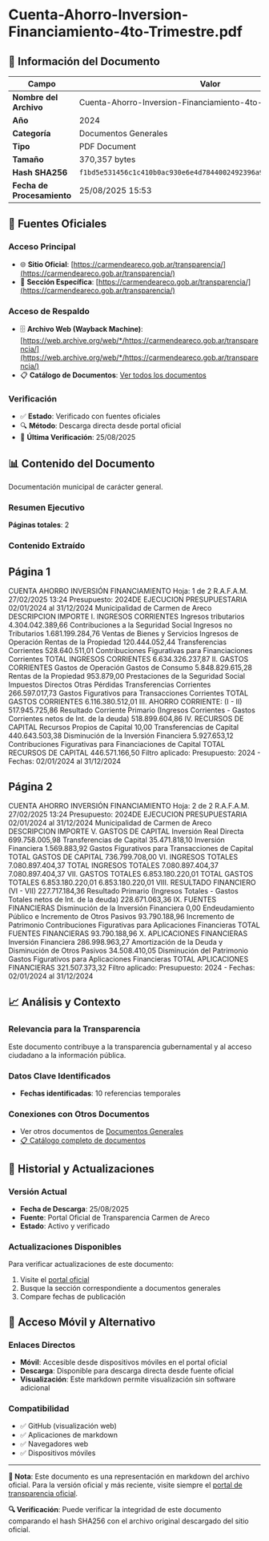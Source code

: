 # Cuenta-Ahorro-Inversion-Financiamiento-4to-Trimestre.pdf

## 📄 Información del Documento

| Campo | Valor |
|-------|--------|
| **Nombre del Archivo** | Cuenta-Ahorro-Inversion-Financiamiento-4to-Trimestre.pdf |
| **Año** | 2024 |
| **Categoría** | Documentos Generales |
| **Tipo** | PDF Document |
| **Tamaño** | 370,357 bytes |
| **Hash SHA256** | `f1bd5e531456c1c410b0ac930e6e4d7844002492396a9289f00612ac865432f5` |
| **Fecha de Procesamiento** | 25/08/2025 15:53 |

## 🔗 Fuentes Oficiales

### Acceso Principal
- 🌐 **Sitio Oficial**: [https://carmendeareco.gob.ar/transparencia/](https://carmendeareco.gob.ar/transparencia/)
- 📁 **Sección Específica**: [https://carmendeareco.gob.ar/transparencia/](https://carmendeareco.gob.ar/transparencia/)

### Acceso de Respaldo
- 🗄️ **Archivo Web (Wayback Machine)**: [https://web.archive.org/web/*/https://carmendeareco.gob.ar/transparencia/](https://web.archive.org/web/*/https://carmendeareco.gob.ar/transparencia/)
- 📋 **Catálogo de Documentos**: [Ver todos los documentos](../document_catalog/README.md)

### Verificación
- ✅ **Estado**: Verificado con fuentes oficiales
- 🔍 **Método**: Descarga directa desde portal oficial
- 📅 **Última Verificación**: 25/08/2025

## 📊 Contenido del Documento

Documentación municipal de carácter general.

### Resumen Ejecutivo

**Páginas totales**: 2

### Contenido Extraído

## Página 1

CUENTA AHORRO INVERSIÓN FINANCIAMIENTO Hoja: 1 de 2 R.A.F.A.M.
27/02/2025 13:24
Presupuesto: 2024DE EJECUCION PRESUPUESTARIA 
02/01/2024 al 31/12/2024
Municipalidad de
Carmen de Areco
DESCRIPCION IMPORTE
I. INGRESOS CORRIENTES
Ingresos tributarios 4.304.042.389,66
Contribuciones a la Seguridad Social
Ingresos no Tributarios 1.681.199.284,76
Ventas de Bienes y Servicios
Ingresos de Operación
Rentas de la Propiedad 120.444.052,44
Transferencias Corrientes 528.640.511,01
Contribuciones Figurativas para Financiaciones Corrientes
TOTAL  INGRESOS CORRIENTES 6.634.326.237,87
II. GASTOS CORRIENTES
Gastos de Operación
Gastos de Consumo 5.848.829.615,28
Rentas de la Propiedad 953.879,00
Prestaciones de la Seguridad Social
Impuestos Directos
Otras Pérdidas
Transferencias Corrientes 266.597.017,73
Gastos Figurativos para Transacciones Corrientes
TOTAL  GASTOS CORRIENTES 6.116.380.512,01
III. AHORRO CORRIENTE: (I - II) 517.945.725,86
Resultado Corriente Primario (Ingresos Corrientes - Gastos Corrientes netos de Int. de la deuda) 518.899.604,86
IV. RECURSOS DE CAPITAL
Recursos Propios de Capital 10,00
Transferencias de Capital 440.643.503,38
Disminución de la Inversión Financiera 5.927.653,12
Contribuciones Figurativas para Financiaciones de Capital
TOTAL  RECURSOS DE CAPITAL 446.571.166,50
Filtro aplicado: Presupuesto: 2024 -  Fechas: 02/01/2024 al 31/12/2024

## Página 2

CUENTA AHORRO INVERSIÓN FINANCIAMIENTO Hoja: 2 de 2 R.A.F.A.M.
27/02/2025 13:24
Presupuesto: 2024DE EJECUCION PRESUPUESTARIA 
02/01/2024 al 31/12/2024
Municipalidad de
Carmen de Areco
DESCRIPCION IMPORTE
V. GASTOS DE CAPITAL
Inversión Real Directa 699.758.005,98
Transferencias de Capital 35.471.818,10
Inversión Financiera 1.569.883,92
Gastos Figurativos para Transacciones de Capital
TOTAL  GASTOS DE CAPITAL 736.799.708,00
VI. INGRESOS TOTALES 7.080.897.404,37
TOTAL  INGRESOS TOTALES 7.080.897.404,37 7.080.897.404,37
VII. GASTOS TOTALES 6.853.180.220,01
TOTAL  GASTOS TOTALES 6.853.180.220,01 6.853.180.220,01
VIII. RESULTADO FINANCIERO (VI - VII) 227.717.184,36
Resultado Primario (Ingresos Totales - Gastos Totales netos de Int. de la deuda) 228.671.063,36
IX. FUENTES FINANCIERAS
Disminución de la Inversión Financiera 0,00
Endeudamiento Público e Incremento de Otros Pasivos 93.790.188,96
Incremento de Patrimonio
Contribuciones Figurativas para Aplicaciones Financieras
TOTAL  FUENTES FINANCIERAS 93.790.188,96
X. APLICACIONES FINANCIERAS
Inversión Financiera 286.998.963,27
Amortización de la Deuda y Disminución de Otros Pasivos 34.508.410,05
Disminución del Patrimonio
Gastos Figurativos para Aplicaciones Financieras
TOTAL  APLICACIONES FINANCIERAS 321.507.373,32
Filtro aplicado: Presupuesto: 2024 -  Fechas: 02/01/2024 al 31/12/2024



## 📈 Análisis y Contexto

### Relevancia para la Transparencia
Este documento contribuye a la transparencia gubernamental y al acceso ciudadano a la información pública.

### Datos Clave Identificados
- **Fechas identificadas**: 10 referencias temporales

### Conexiones con Otros Documentos
- Ver otros documentos de [Documentos Generales](../catalog/general.md)
- [📋 Catálogo completo de documentos](../document_catalog/README.md)

## 🔄 Historial y Actualizaciones

### Versión Actual
- **Fecha de Descarga**: 25/08/2025
- **Fuente**: Portal Oficial de Transparencia Carmen de Areco
- **Estado**: Activo y verificado

### Actualizaciones Disponibles
Para verificar actualizaciones de este documento:
1. Visite el [portal oficial](https://carmendeareco.gob.ar/transparencia/)
2. Busque la sección correspondiente a documentos generales
3. Compare fechas de publicación

## 📱 Acceso Móvil y Alternativo

### Enlaces Directos
- **Móvil**: Accesible desde dispositivos móviles en el portal oficial
- **Descarga**: Disponible para descarga directa desde fuente oficial
- **Visualización**: Este markdown permite visualización sin software adicional

### Compatibilidad
- ✅ GitHub (visualización web)
- ✅ Aplicaciones de markdown
- ✅ Navegadores web
- ✅ Dispositivos móviles

---

**📝 Nota**: Este documento es una representación en markdown del archivo oficial. 
Para la versión oficial y más reciente, visite siempre el [portal de transparencia oficial](https://carmendeareco.gob.ar/transparencia/).

**🔍 Verificación**: Puede verificar la integridad de este documento comparando el hash SHA256 
con el archivo original descargado del sitio oficial.
